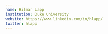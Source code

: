 ```yaml
---
name: Hilmar Lapp
institution: Duke University
website: https://www.linkedin.com/in/hlapp/
twitter: hlapp
---
```

